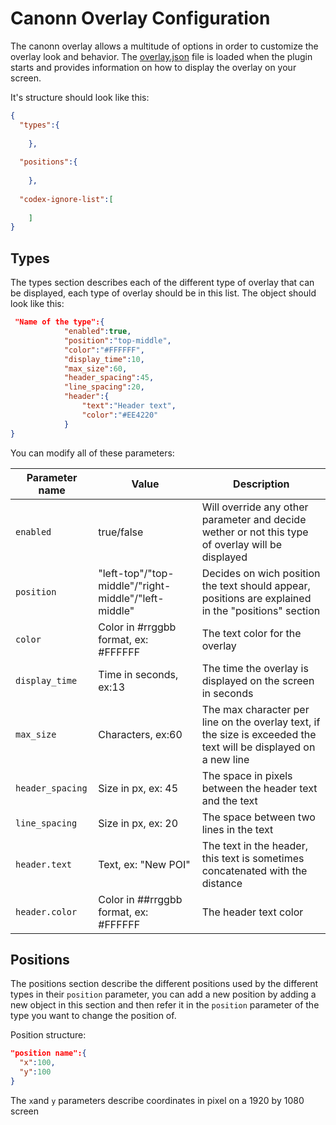 
# Canonn Overlay Configuration

The canonn overlay allows a multitude of options in order to customize the overlay look and behavior.
The [overlay.json](https://github.com/canonn-science/EDMC-Canonn/blob/develop-docs/data/overlay.json) file is loaded when the plugin starts and provides information on how to display the overlay on your screen.

It's structure should look like this:
```json
{
  "types":{
      
    },
  
  "positions":{
      
    },
    
  "codex-ignore-list":[
        
    ]
}
```


## Types

The types section describes each of the different type of overlay that can be displayed, each type of overlay should be in this list.
The object should look like this:
```json
 "Name of the type":{
            "enabled":true,
            "position":"top-middle",            
            "color":"#FFFFFF",
            "display_time":10,
            "max_size":60,
            "header_spacing":45,
            "line_spacing":20,
            "header":{
                "text":"Header text",
                "color":"#EE4220"
            }
}
```

You can modify all of these parameters:

| Parameter name | Value                                                | Description                                                                                                      |
|----------------|------------------------------------------------------|------------------------------------------------------------------------------------------------------------------|
| `enabled`        | true/false                                           | Will override any other parameter and decide wether or not this type of overlay will be displayed                |
| `position`       | "left-top"/"top-middle"/"right-middle"/"left-middle" | Decides on wich position the text should appear, positions are explained in the "positions" section              |
| `color`          | Color in #rrggbb format, ex: #FFFFFF                 | The text color for the overlay                                                                                   |
| `display_time`   | Time in seconds, ex:13                               | The time the overlay is displayed on the screen in seconds                                                       |
| `max_size`       | Characters, ex:60                                    | The max character per line on the overlay text, if the size is exceeded the text will be displayed on a new line |
| `header_spacing` | Size in px, ex: 45                                   | The space in pixels between the header text and the text                                                         |
| `line_spacing`   | Size in px, ex: 20                                   | The space between two lines in the text                                                                          |
| `header.text`    | Text, ex: "New POI"                                  | The text in the header, this text is sometimes concatenated with the distance                                    |
| `header.color`   | Color in ##rrggbb format, ex: #FFFFFF                | The header text color    |


## Positions

The positions section describe the different positions used by the different types in their `position` parameter, you can add a new position by adding a new object in this section and then refer it in the `position` parameter of the type you want to change the position of.

Position structure:
```json
"position name":{
  "x":100,
  "y":100
}
```

The `x`and `y` parameters describe coordinates in pixel on a 1920 by 1080 screen
